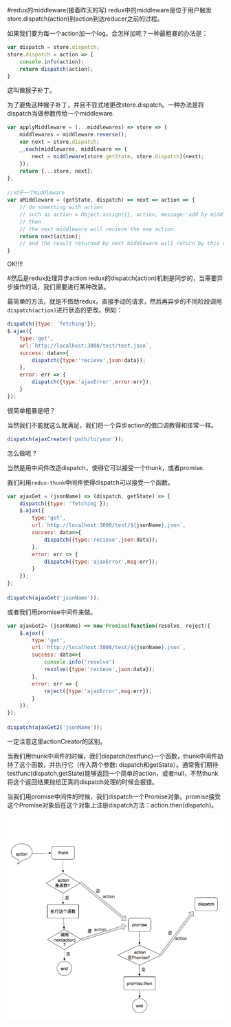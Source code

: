 #redux的middleware(接着昨天的写)
redux中的middleware是位于用户触发store.dispatch(action)到action到达reducer之前的过程。

如果我们要为每一个action加一个log。会怎样加呢？一种最粗暴的办法是：
```javascript
var dispatch = store.dispatch;
store.dispatch = action => {
    console.info(action);
    return dispatch(action);
}
```
这叫做猴子补丁。

为了避免这种猴子补丁，并且不显式地更改store.dispatch。一种办法是将dispatch当做参数传给一个middleware.

```javascript
var applyMiddleware = (...middlewares) => store => {
    middlewares = middleware.reverse();
    var next = store.dispatch;
    _.each(middlewares, middleware => {
        next = middleware(store.getState, store.dispatch)(next);
    });
    return {...store, next};
};

//对于一个middleware
var aMiddleware = (getState, dispatch) => next => action => {
    // do something with action
    // such as action = Object.assign({}, action, message:'add by middleware');
    // then
    // the next middleware will recieve the new action.
    return next(action);  
    // and the result returned by next middleware will return by this one.
}
```


OK!!!!


#然后是redux处理异步action
redux的dispatch(action)机制是同步的，当需要异步操作的话，我们需要进行某种改装。

最简单的方法，就是不借助redux。直接手动的请求，然后再异步的不同阶段调用`dispatch(action)`进行状态的更改。例如：

```javascript
dispatch({type: 'fetching'});
$.ajax({
    type:'get',
    url:`http://localhost:3008/test/test.json`,
    success: data=>{
        dispatch({type:'recieve',json:data});
    },
    error: err => {
        dispatch({type:'ajaxError',error:err});
    }
});
```
很简单粗暴是吧？

当然我们不能就这么就满足，我们将一个异步action的借口调教得和往常一样。

```javascript
dispatch(ajaxCreater('path/to/your'));
```

怎么做呢？

当然是用中间件改造dispatch，使得它可以接受一个thunk，或者promise.

我们利用`redux-thunk`中间件使得dispatch可以接受一个函数。

```javascript
var ajaxGet = (jsonName) => (dispatch, getState) => {
    dispatch({type: 'fetching'});
    $.ajax({
        type:'get',
        url:`http://localhost:3008/test/${jsonName}.json`,
        success: data=>{
            dispatch({type:'recieve',json:data});
        },
        error: err => {
            dispatch({type:'ajaxError',msg:err});
        }
    });
};

dispatch(ajaxGet('jsonName'));
```


或者我们用promise中间件来做。

```javascript
var ajaxGet2= (jsonName) => new Promise(function(resolve, reject){
    $.ajax({
        type:'get',
        url:`http://localhost:3008/test/${jsonName}.json`,
        success: data=>{
            console.info('resolve')
            resolve({type:'recieve',json:data});
        },
        error: err => {
            reject({type:'ajaxError',msg:err});
        }
    });
});

dispatch(ajaxGet2('jsonName'));
```
一定注意这里actionCreator的区别。

当我们用thunk中间件的时候，我们dispatch(testfunc)一个函数，thunk中间件劫持了这个函数，并执行它（传入两个参数: dispatch和getState）。通常我们期待testfunc(dispatch,getState)能够返回一个简单的action，或者null，不然thunk将这个返回结果抛给正真的dispatch处理的时候会报错。

当我们用promise中间件的时候，我们dispatch一个Promise对象。promise接受这个Promise对象后在这个对象上注册dispatch方法：action.then(dispatch)。

![中间件的机制](https://github.com/IAIAE/my-useful-js/blob/master/img/20161026_1.png)